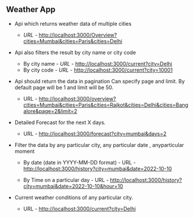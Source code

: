 ## Weather App

- Api which returns weather data of multiple cities 
    - *URL* - [http://localhost:3000/Overview?cities=Mumbai&cities=Paris&cities=Delhi](http://localhost:3000/Overview?cities=Mumbai&cities=Paris&cities=Delhi)

- Api also filters the result by city name or city code
    - By city name - *URL* - [http://localhost:3000/current?city=Delhi](http://localhost:3000/current?city=Delhi)
    - By city code - *URL* - [http://localhost:3000/current?city=10001](http://localhost:3000/current?city=10001) 

- Api should return the data in pagination
    Can specify page and limit. By default page will be 1 and limit will be 50.
    - URL - [http://localhost:3000/overview?cities=Mumbai&cities=Paris&cities=Rajkot&cities=Delhi&cities=Bangalore&page=2&limit=2](http://localhost:3000/overview?cities=Mumbai&cities=Paris&cities=Rajkot&cities=Delhi&cities=Bangalore&page=2&limit=2)

- Detailed Forecast for the next X days.
    - URL - [http://localhost:3000/forecast?city=mumbai&days=2](http://localhost:3000/forecast?city=mumbai&days=2)

- Filter the data by any particular city, any particular date , anyparticular moment
    - By date (date in YYYY-MM-DD format) - URL - [http://localhost:3000/history?city=mumbai&date=2022-10-10](http://localhost:3000/history?city=mumbai&date=2022-10-10)

    - By Time on a particular day - URL - [http://localhost:3000/history?city=mumbai&date=2022-10-10&hour=10](http://localhost:3000/history?city=mumbai&date=2022-10-10&hour=10)

- Current weather conditions of any particular city.
    - URL - [http://localhost:3000/current?city=Delhi](http://localhost:3000/current?city=Delhi)